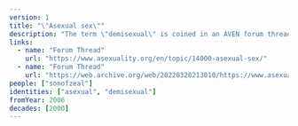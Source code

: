 ```yaml
---
version: 1
title: "\"Asexual sex\""
description: "The term \"demisexual\" is coined in an AVEN forum thread"
links:
  - name: "Forum Thread"
    url: "https://www.asexuality.org/en/topic/14000-asexual-sex/"
  - name: "Forum Thread"
    url: "https://web.archive.org/web/20220328213010/https://www.asexuality.org/en/topic/14000-asexual-sex/"
people: ["sonofzeal"]
identities: ["asexual", "demisexual"]
fromYear: 2006
decades: [2000]
---
```

